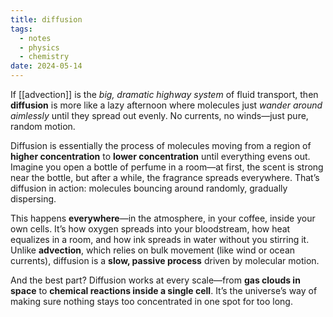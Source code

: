 ```yaml
---
title: diffusion
tags:
  - notes
  - physics
  - chemistry
date: 2024-05-14
---
```

If [[advection]] is the _big, dramatic highway system_ of fluid transport, then **diffusion** is more like a lazy afternoon where molecules just _wander around aimlessly_ until they spread out evenly. No currents, no winds—just pure, random motion.

Diffusion is essentially the process of molecules moving from a region of **higher concentration** to **lower concentration** until everything evens out. Imagine you open a bottle of perfume in a room—at first, the scent is strong near the bottle, but after a while, the fragrance spreads everywhere. That’s diffusion in action: molecules bouncing around randomly, gradually dispersing.

This happens **everywhere**—in the atmosphere, in your coffee, inside your own cells. It’s how oxygen spreads into your bloodstream, how heat equalizes in a room, and how ink spreads in water without you stirring it. Unlike **advection**, which relies on bulk movement (like wind or ocean currents), diffusion is a **slow, passive process** driven by molecular motion.

And the best part? Diffusion works at every scale—from **gas clouds in space** to **chemical reactions inside a single cell**. It’s the universe’s way of making sure nothing stays too concentrated in one spot for too long.
